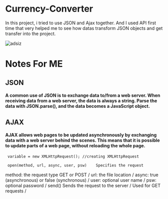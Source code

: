 # Currency-Converter
In this project, i tried to use JSON and Ajax together. 
And I used API first time that very helped me to see how datas transform JSON objects and get transfer into the project.

![adsiz](https://user-images.githubusercontent.com/43685404/53625210-867e9a80-3c13-11e9-96ed-43754c447955.png)

# Notes For ME

## JSON

#### A common use of JSON is to exchange data to/from a web server. When receiving data from a web server, the data is always a string. Parse the data with JSON.parse(), and the data becomes a JavaScript object.

## AJAX

#### AJAX allows web pages to be updated asynchronously by exchanging data with a web server behind the scenes. This means that it is possible to update parts of a web page, without reloading the whole page.
     variable = new XMLHttpRequest(); //creating XMLHttpRequest
     
     open(method, url, async, user, psw)	Specifies the request

method: the request type GET or POST /
url: the file location / 
async: true (asynchronous) or false (synchronous) /
user: optional user name /
psw: optional password /
send()	Sends the request to the server /
Used for GET requests /
     
